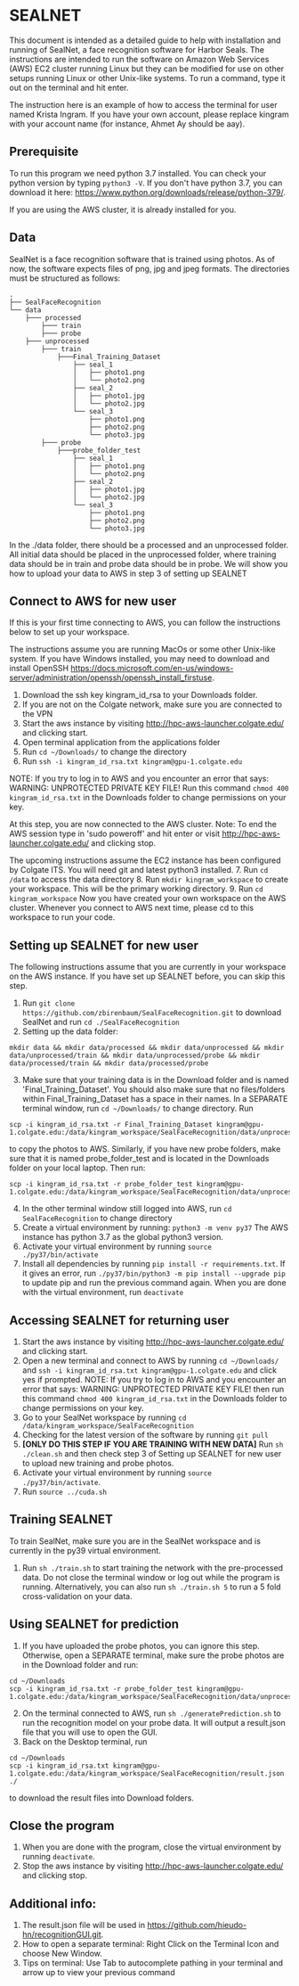 # SEALNET

This document is intended as a detailed guide to help with
installation and running of
SealNet, a face recognition software for Harbor Seals. The
instructions are intended to
run the software on Amazon Web Services (AWS) EC2 cluster running
Linux but they can be
modified for use on other setups running Linux or other Unix-like
systems.
To run a command, type it out on the terminal and hit enter.

The instruction here is an example of how to access the terminal for user named Krista Ingram.
If you have your own account, please replace kingram with your account name (for instance, Ahmet Ay should be aay).

## Prerequisite

To run this program we need python 3.7 installed. You can check your python version
by typing `python3 -V`. If you don't have python 3.7, you can download it here:
https://www.python.org/downloads/release/python-379/.

If you are using the AWS cluster, it is already installed for you.

## Data

SealNet is a face recognition software that is trained using photos.
As of now, the software
expects files of png, jpg and jpeg formats.
The directories must be structured as follows:
```
.
├── SealFaceRecognition
└── data
    ├─── processed
        ├─── train
        ├─── probe
    ├─── unprocessed 
        ├─── train
            ├───Final_Training_Dataset
                ├── seal_1
                │   ├── photo1.png
                │   └── photo2.png
                ├── seal_2
                │   ├── photo1.jpg
                │   └── photo2.jpg
                └── seal_3
                    ├── photo1.png
                    ├── photo2.png
                    └── photo3.jpg
        ├─── probe
            ├───probe_folder_test
                ├── seal_1
                │   ├── photo1.png
                │   └── photo2.png
                ├── seal_2
                │   ├── photo1.jpg
                │   └── photo2.jpg
                └── seal_3
                    ├── photo1.png
                    ├── photo2.png
                    └── photo3.jpg

```
In the ./data folder, there should be a processed and an unprocessed folder. All initial data should be placed in the unprocessed folder, where training data should be in train and probe data should be in probe. 
We will show you how to upload your data to AWS in step 3 of setting up SEALNET

## Connect to AWS for new user

If this is your first time connecting to AWS, you can follow the instructions
below to set up your workspace. 

The instructions assume you are running MacOs or some other Unix-like
system. If you have
Windows installed, you may need to download and install OpenSSH
https://docs.microsoft.com/en-us/windows-server/administration/openssh/openssh_install_firstuse.
1. Download the ssh key kingram_id_rsa to your Downloads folder.
2. If you are not on the Colgate network, make sure you are connected
to the VPN
3. Start the aws instance by visiting http://hpc-aws-launcher.colgate.edu/ and clicking start.
4. Open terminal application from the applications folder
5. Run `cd ~/Downloads/` to change the directory
6. Run `ssh -i kingram_id_rsa.txt kingram@gpu-1.colgate.edu`

NOTE: If you try to log in to AWS and you encounter an error that says:
    WARNING: UNPROTECTED PRIVATE KEY FILE!
Run this command `chmod 400 kingram_id_rsa.txt` in the Downloads folder to
change permissions on your key.

At this step, you are now connected to the AWS cluster. 
Note: To end the AWS session type in 'sudo poweroff' and hit enter
or visit http://hpc-aws-launcher.colgate.edu/ and clicking stop.

The upcoming instructions assume the EC2 instance has been configured by
Colgate ITS. You will need git and latest python3 installed. 
7. Run `cd /data` to access the data directory
8. Run `mkdir kingram_workspace` to create your workspace. This will be
the primary working directory.
9. Run `cd kingram_workspace`
Now you have created your own workspace on the AWS cluster. Whenever you
connect to AWS next time, please cd to this workspace to run your code.

## Setting up SEALNET for new user

The following instructions assume that you are currently in your workspace
on the AWS instance. If you have set up SEALNET before, you can skip this 
step.

1. Run `git clone https://github.com/zbirenbaum/SealFaceRecognition.git` to
download SealNet and run `cd ./SealFaceRecognition`
2. Setting up the data folder: 
```
mkdir data && mkdir data/processed && mkdir data/unprocessed && mkdir data/unprocessed/train && mkdir data/unprocessed/probe && mkdir data/processed/train && mkdir data/processed/probe
```
3. Make sure that your training data is in the Download folder and is named 'Final_Training_Dataset'. You should also make sure that no files/folders within Final_Training_Dataset has a space in their names. 
In a SEPARATE terminal window, run `cd ~/Downloads/` to change
directory. Run 
```
scp -i kingram_id_rsa.txt -r Final_Training_Dataset kingram@gpu-1.colgate.edu:/data/kingram_workspace/SealFaceRecognition/data/unprocessed/train
```
to copy the photos to AWS.
Similarly, if you have new probe folders, make sure that it is named probe_folder_test and is located in the Downloads folder on your local laptop. Then run:
```
scp -i kingram_id_rsa.txt -r probe_folder_test kingram@gpu-1.colgate.edu:/data/kingram_workspace/SealFaceRecognition/data/unprocessed/probe
```

4. In the other terminal window still logged into AWS, run `cd SealFaceRecognition` to change directory
5. Create a virtual environment by running:
`python3 -m venv py37`
The AWS instance has python 3.7 as the global python3 version.
6. Activate your virtual environment by running `source ./py37/bin/activate`
7. Install all dependencies by running `pip install -r requirements.txt`. If it gives an error,
run `./py37/bin/python3 -m pip install --upgrade pip` to update pip and run the previous command again.
When you are done with the virtual environment, run `deactivate`

## Accessing SEALNET for returning user

1. Start the aws instance by visiting http://hpc-aws-launcher.colgate.edu/ and clicking start.
2. Open a new terminal and connect to AWS by running `cd ~/Downloads/` 
and  `ssh -i kingram_id_rsa.txt kingram@gpu-1.colgate.edu` and click yes if prompted.
NOTE: If you try to log in to AWS and you encounter an error that says: WARNING: UNPROTECTED PRIVATE KEY FILE! then run this command `chmod 400 kingram_id_rsa.txt` in the Downloads folder to change permissions on your key.
3. Go to your SealNet workspace by running
`cd /data/kingram_workspace/SealFaceRecognition` 
4. Checking for the latest version of the software by running `git pull` 
5. **[ONLY DO THIS STEP IF YOU ARE TRAINING WITH NEW DATA]** Run `sh ./clean.sh` and then check step 3 of Setting up SEALNET for new user to upload new training and probe photos.
6. Activate your virtual environment by running `source ./py37/bin/activate`.
7. Run `source ../cuda.sh`  

## Training SEALNET

To train SealNet, make sure you are in the SealNet workspace and is 
currently in the py39 virtual environment.
        
1. Run `sh ./train.sh` to start training
the network with the pre-processed data. Do not close the
terminal window or log out while the program is running.
Alternatively, you can also run `sh ./train.sh 5`
to run a 5 fold cross-validation on your data.

## Using SEALNET for prediction
1. If you have uploaded the probe photos, you can ignore this step.
Otherwise, open a SEPARATE terminal, make sure the probe photos are in the Download folder and run: 
```
cd ~/Downloads
scp -i kingram_id_rsa.txt -r probe_folder_test kingram@gpu-1.colgate.edu:/data/kingram_workspace/SealFaceRecognition/data/unprocessed/probe
```
2. On the terminal connected to AWS, run `sh ./generatePrediction.sh` to run the recognition model on your probe data. It will output a result.json file that you will use to open the GUI.
3. Back on the Desktop terminal, run 
```
cd ~/Downloads
scp -i kingram_id_rsa.txt kingram@gpu-1.colgate.edu:/data/kingram_workspace/SealFaceRecognition/result.json ./
```
to download the result files into Download folders.

## Close the program

1. When you are done with the program, close the virtual environment by running `deactivate`.
2. Stop the aws instance by visiting http://hpc-aws-launcher.colgate.edu/ and clicking stop.

## Additional info:
1. The result.json file will be used in https://github.com/hieudo-hn/recognitionGUI.git.
2. How to open a separate terminal: Right Click on the Terminal Icon and choose New Window.
3. Tips on terminal: Use Tab to autocomplete pathing in your terminal and arrow up to view your previous command 